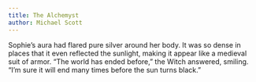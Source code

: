 ```yaml
---
title: The Alchemyst
author: Michael Scott
---
```

Sophie’s aura had flared pure silver around her body. It was so dense in places that it even reflected the sunlight, making it appear like a medieval suit of armor.
“The world has ended before,” the Witch answered, smiling. “I’m sure it will end many times before the sun turns black.”